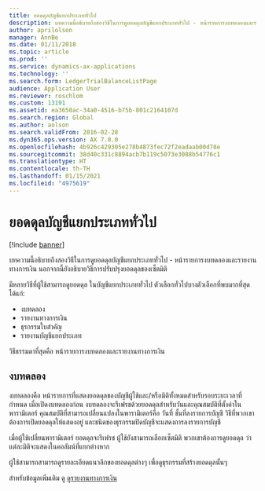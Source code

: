 ```yaml
---
title: ยอดดุลบัญชีแยกประเภททั่วไป
description: บทความนี้อธิบายถึงสองวิธีในการดูยอดดุลบัญชีแยกประเภททั่วไป - หน้ารายการงบทดลองและรายงานทางการเงิน นอกจากนี้ยังอธิบายวิธีการปรับปรุงยอดดุลของเซ็ตมิติ
author: aprilolson
manager: AnnBe
ms.date: 01/11/2018
ms.topic: article
ms.prod: ''
ms.service: dynamics-ax-applications
ms.technology: ''
ms.search.form: LedgerTrialBalanceListPage
audience: Application User
ms.reviewer: roschlom
ms.custom: 13191
ms.assetid: ea3650ac-34a0-4516-b75b-801c2164107d
ms.search.region: Global
ms.author: aolson
ms.search.validFrom: 2016-02-28
ms.dyn365.ops.version: AX 7.0.0
ms.openlocfilehash: 4b926c429305e278b4873fec72f2eadaab00d78e
ms.sourcegitcommit: 38d40c331c8894acb7b119c5073e3088b54776c1
ms.translationtype: HT
ms.contentlocale: th-TH
ms.lasthandoff: 01/15/2021
ms.locfileid: "4975619"
---
```

# <a name="general-ledger-account-balances"></a>ยอดดุลบัญชีแยกประเภททั่วไป

[!include [banner](../includes/banner.md)]

บทความนี้อธิบายถึงสองวิธีในการดูยอดดุลบัญชีแยกประเภททั่วไป - หน้ารายการงบทดลองและรายงานทางการเงิน นอกจากนี้ยังอธิบายวิธีการปรับปรุงยอดดุลของเซ็ตมิติ

มีหลายวิธีที่ผู้ใช้สามารถดูยอดดุล ในบัญชีแยกประเภททั่วไป ตัวเลือกทั่วไปบางตัวเลือกที่พบมากที่สุดได้แก่:

-   งบทดลอง
-   รายงานทางการเงิน
-   ธุรกรรมใบสำคัญ
-   รายงานบัญชีแยกประเภท

วิธีธรรมดาที่สุดคือ หน้ารายการงบทดลองและรายงานทางการเงิน

## <a name="trial-balance"></a>งบทดลอง
งบทดลองคือ หน้ารายการที่แสดงยอดดุลของบัญชีผู้ใช้และ/หรือมิติทั้งหมดสำหรับรอบระยะเวลาที่กำหนด เมื่อเปิดงบทดลองก่อน งบทดลองจะรีเฟรชด้วยยอดดุลสำหรับวันและคุณสมบัติที่ตั้งค่าในพารามิเตอร์ คุณสมบัติที่สามารถเปลี่ยนแปลงในพารามิเตอร์คือ วันที่ ชั้นที่ลงรายการบัญชี วิธีที่พวกเขาต้องการเปิดยอดดุลให้แสดงอยู่ และชนิดของธุรกรรมปิดบัญชีจะแสดงการลงรายการบัญชี 

เมื่อผู้ใช้เปลี่ยนพารามิเตอร์ ยอดดุลจะรีเฟรช ผู้ใช้ยังสามารถเลือกเซ็ตมิติ พวกเขาต้องการดูยอดดุล ว่าแต่ละมิติจะแสดงในคอลัมน์ที่แยกต่างหาก 

ผู้ใช้สามารถสามารถดูรายละเอียดแนวลึกของยอดดุลต่างๆ เพื่อดูธุรกรรมที่สร้างยอดดุลนั้นๆ    

สำหรับข้อมูลเพิ่มเติม ดู [ดูรายงานทางการเงิน](view-financial-reports.md)



